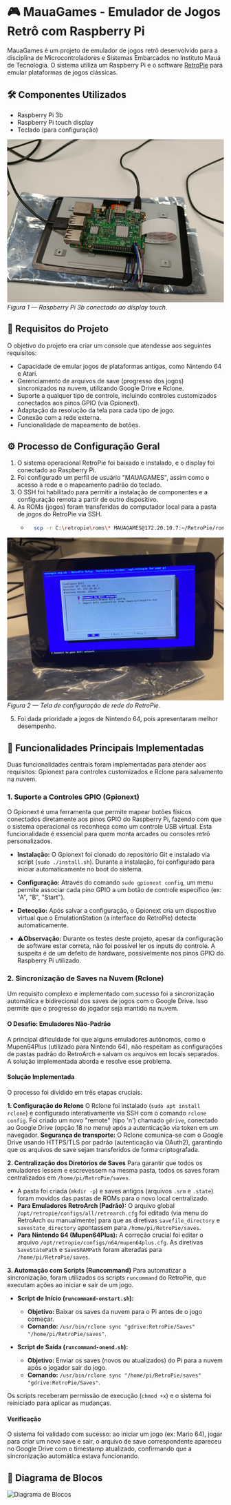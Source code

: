 # 🎮 MauaGames - Emulador de Jogos Retrô com Raspberry Pi

MauaGames é um projeto de emulador de jogos retrô desenvolvido para a disciplina de Microcontroladores e Sistemas Embarcados no Instituto Mauá de Tecnologia. O sistema utiliza um Raspberry Pi e o software [RetroPie](https://retropie.org.uk/) para emular plataformas de jogos clássicas.

## 🛠️ Componentes Utilizados

* Raspberry Pi 3b
* Raspberry Pi touch display
* Teclado (para configuração)

![Raspberry Pi 3b conectado ao display touch](imagens/raspberry_pi_conectado_display.jpg)  
*Figura 1 — Raspberry Pi 3b conectado ao display touch.*

## 🎯 Requisitos do Projeto

O objetivo do projeto era criar um console que atendesse aos seguintes requisitos:

* Capacidade de emular jogos de plataformas antigas, como Nintendo 64 e Atari.
* Gerenciamento de arquivos de save (progresso dos jogos) sincronizados na nuvem, utilizando Google Drive e Rclone.
* Suporte a qualquer tipo de controle, incluindo controles customizados conectados aos pinos GPIO (via Gpionext).
* Adaptação da resolução da tela para cada tipo de jogo.
* Conexão com a rede externa.
* Funcionalidade de mapeamento de botões.

## ⚙️ Processo de Configuração Geral

1.  O sistema operacional RetroPie foi baixado e instalado, e o display foi conectado ao Raspberry Pi.
2.  Foi configurado um perfil de usuário "MAUAGAMES", assim como o acesso à rede e o mapeamento padrão do teclado.
3.  O SSH foi habilitado para permitir a instalação de componentes e a configuração remota a partir de outro dispositivo.
4.  As ROMs (jogos) foram transferidas do computador local para a pasta de jogos do RetroPie via SSH.
    * ```bash
        scp -r C:\retropie\roms\* MAUAGAMES@172.20.10.7:~/RetroPie/roms/
        ```
![Configuração de acesso à rede do RetroPie](imagens/tela_configuracao_retropie_wifi.jpg)  
*Figura 2 — Tela de configuração de rede do RetroPie.*
       
5.  Foi dada prioridade a jogos de Nintendo 64, pois apresentaram melhor desempenho.

## 🚀 Funcionalidades Principais Implementadas

Duas funcionalidades centrais foram implementadas para atender aos requisitos: Gpionext para controles customizados e Rclone para salvamento na nuvem.

### 1. Suporte a Controles GPIO (Gpionext)

O Gpionext é uma ferramenta que permite mapear botões físicos conectados diretamente aos pinos GPIO do Raspberry Pi, fazendo com que o sistema operacional os reconheça como um controle USB virtual. Esta funcionalidade é essencial para quem monta arcades ou consoles retrô personalizados.

* **Instalação:** O Gpionext foi clonado do repositório Git e instalado via script (`sudo ./install.sh`). Durante a instalação, foi configurado para iniciar automaticamente no boot do sistema.
* **Configuração:** Através do comando `sudo gpionext config`, um menu permite associar cada pino GPIO a um botão de controle específico (ex: "A", "B", "Start").
* **Detecção:** Após salvar a configuração, o Gpionext cria um dispositivo virtual que o EmulationStation (a interface do RetroPie) detecta automaticamente.

* ⚠️**Observação:** Durante os testes deste projeto, apesar da configuração de software estar correta, não foi possível ler os inputs do controle. A suspeita é de um defeito de hardware, possivelmente nos pinos GPIO do Raspberry Pi utilizado.

### 2. Sincronização de Saves na Nuvem (Rclone)

Um requisito complexo e implementado com sucesso foi a sincronização automática e bidirecional dos saves de jogos com o Google Drive. Isso permite que o progresso do jogador seja mantido na nuvem.

#### O Desafio: Emuladores Não-Padrão

A principal dificuldade foi que alguns emuladores autônomos, como o Mupen64Plus (utilizado para Nintendo 64), não respeitam as configurações de pastas padrão do RetroArch e salvam os arquivos em locais separados. A solução implementada aborda e resolve esse problema.

#### Solução Implementada

O processo foi dividido em três etapas cruciais:

**1. Configuração do Rclone**
O Rclone foi instalado (`sudo apt install rclone`) e configurado interativamente via SSH com o comando `rclone config`. Foi criado um novo "remote" (tipo 'n') chamado `gdrive`, conectado ao Google Drive (opção 18 no menu) após a autenticação via token em um navegador.
**Segurança de transporte:** O Rclone comunica-se com o Google Drive usando HTTPS/TLS por padrão (autenticação via OAuth2), garantindo que os arquivos de save sejam transferidos de forma criptografada.

**2. Centralização dos Diretórios de Saves**
Para garantir que todos os emuladores lessem e escrevessem na mesma pasta, todos os saves foram centralizados em `/home/pi/RetroPie/saves`.

* A pasta foi criada (`mkdir -p`) e saves antigos (arquivos `.srm` e `.state`) foram movidos das pastas de ROMs para o novo local centralizado.
* **Para Emuladores RetroArch (Padrão):** O arquivo global `/opt/retropie/configs/all/retroarch.cfg` foi editado (via menu do RetroArch ou manualmente) para que as diretivas `savefile_directory` e `savestate_directory` apontassem para `/home/pi/RetroPie/saves`.
* **Para Nintendo 64 (Mupen64Plus):** A correção crucial foi editar o arquivo `/opt/retropie/configs/n64/mupen64plus.cfg`. As diretivas `SaveStatePath` e `SaveSRAMPath` foram alteradas para `/home/pi/RetroPie/saves`.

**3. Automação com Scripts (Runcommand)**
Para automatizar a sincronização, foram utilizados os scripts `runcommand` do RetroPie, que executam ações ao iniciar e sair de um jogo.

* **Script de Início (`runcommand-onstart.sh`):**
    * **Objetivo:** Baixar os saves da nuvem para o Pi antes de o jogo começar.
    * **Comando:** `/usr/bin/rclone sync "gdrive:RetroPie/Saves" "/home/pi/RetroPie/saves"`.

* **Script de Saída (`runcommand-onend.sh`):**
    * **Objetivo:** Enviar os saves (novos ou atualizados) do Pi para a nuvem após o jogador sair do jogo.
    * **Comando:** `/usr/bin/rclone sync "/home/pi/RetroPie/saves" "gdrive:RetroPie/Saves"`.

Os scripts receberam permissão de execução (`chmod +x`) e o sistema foi reiniciado para aplicar as mudanças.

#### Verificação

O sistema foi validado com sucesso: ao iniciar um jogo (ex: Mario 64), jogar para criar um novo save e sair, o arquivo de save correspondente apareceu no Google Drive com o timestamp atualizado, confirmando que a sincronização automática estava funcionando.

## 🧩 Diagrama de Blocos

![Diagrama de Blocos](diagrama_microcontrolador_t2_t3.png)
